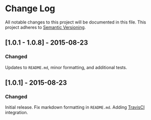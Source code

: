 # Change Log
All notable changes to this project will be documented in this file.
This project adheres to [Semantic Versioning](http://semver.org/).

## [1.0.1 - 1.0.8] - 2015-08-23
### Changed
Updates to `README.md`, minor formatting, and additional tests.

## [1.0.1] - 2015-08-23
### Changed
Initial release. Fix markdown formatting in `README.md`. Adding [TravisCI](https://travis-ci.org/) integration. 